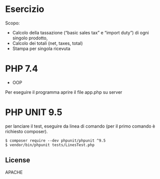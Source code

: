 <h1 class="code-line" data-line-start=0 data-line-end=1 ><a id="Esercizio_0"></a>Esercizio</h1>
<p class="has-line-data" data-line-start="2" data-line-end="3">Scopo:</p>
<ul>
<li class="has-line-data" data-line-start="3" data-line-end="4">Calcolo della tassazione (“basic sales tax” e “import duty”) di ogni singolo prodotto,</li>
<li class="has-line-data" data-line-start="4" data-line-end="5">Calcolo dei totali (net, taxes, total)</li>
<li class="has-line-data" data-line-start="5" data-line-end="7">Stampa per singola ricevuta</li>
</ul>
<h1 class="code-line" data-line-start=7 data-line-end=8 ><a id="PHP_74_7"></a>PHP 7.4</h1>
<ul>
<li class="has-line-data" data-line-start="9" data-line-end="11">OOP</li>
</ul>
<p class="has-line-data" data-line-start="11" data-line-end="12">Per eseguire il programma aprire il file app.php su server</p>
<h1 class="code-line" data-line-start=13 data-line-end=14 ><a id="PHP_UNIT_95_13"></a>PHP UNIT 9.5</h1>
<p class="has-line-data" data-line-start="14" data-line-end="15">per lanciare il test, eseguire da linea di comando (per il primo comando è richiesto composer).</p>
<pre><code class="has-line-data" data-line-start="16" data-line-end="19" class="language-sh">$ composer require --dev phpunit/phpunit ^<span class="hljs-number">9.5</span>
$ vendor/bin/phpunit tests/LinesTest.php
</code></pre>
<h2 class="code-line" data-line-start=21 data-line-end=23 ><a id="License_21"></a>License</h2>
<p class="has-line-data" data-line-start="24" data-line-end="25">APACHE</p>


